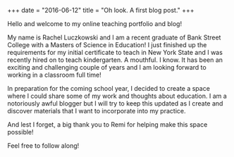 +++
date = "2016-06-12"
title = "Oh look. A first blog post."
+++

Hello and welcome to my online teaching portfolio and blog!

My name is Rachel Luczkowski and I am a recent graduate of Bank Street College with a Masters of Science in Education! I just finished up the requirements for my initial certificate to teach in New York State and I was recently hired on to teach kindergarten. A mouthful. I know. It has been an exciting and challenging couple of years and I am looking forward to working in a classroom full time!

In preparation for the coming school year, I decided to create a space where I could share some of my work and thoughts about education. I am a notoriously awful blogger but I will try to keep this updated as I create and discover materials that I want to incorporate into my practice.

And lest I forget, a big thank you to Remi for helping make this space possible!

Feel free to follow along!

